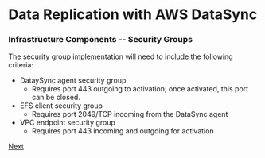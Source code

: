 # Data Replication with AWS DataSync

### Infrastructure Components -- Security Groups

The security group implementation will need to include the following criteria:

* DataySync agent security group
  - Requires port 443 outgoing to activation; once activated, this port can be closed.
* EFS client security group
  - Requires port 2049/TCP incoming from the DataSync agent
* VPC endpoint security group
  - Requires port 443 incoming and outgoing for activation

[Next](/docs/agent.md)
